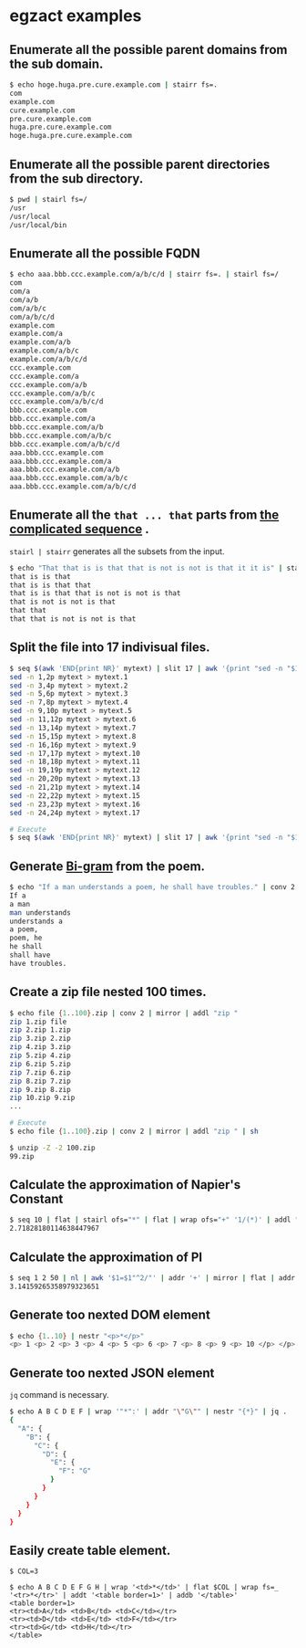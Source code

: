 # egzact examples

## Enumerate all the possible parent domains from the sub domain.

```bash
$ echo hoge.huga.pre.cure.example.com | stairr fs=.
com
example.com
cure.example.com
pre.cure.example.com
huga.pre.cure.example.com
hoge.huga.pre.cure.example.com
```

## Enumerate all the possible parent directories from the sub directory.

```bash
$ pwd | stairl fs=/
/usr
/usr/local
/usr/local/bin
```

## Enumerate all the possible FQDN

```bash
$ echo aaa.bbb.ccc.example.com/a/b/c/d | stairr fs=. | stairl fs=/
com
com/a
com/a/b
com/a/b/c
com/a/b/c/d
example.com
example.com/a
example.com/a/b
example.com/a/b/c
example.com/a/b/c/d
ccc.example.com
ccc.example.com/a
ccc.example.com/a/b
ccc.example.com/a/b/c
ccc.example.com/a/b/c/d
bbb.ccc.example.com
bbb.ccc.example.com/a
bbb.ccc.example.com/a/b
bbb.ccc.example.com/a/b/c
bbb.ccc.example.com/a/b/c/d
aaa.bbb.ccc.example.com
aaa.bbb.ccc.example.com/a
aaa.bbb.ccc.example.com/a/b
aaa.bbb.ccc.example.com/a/b/c
aaa.bbb.ccc.example.com/a/b/c/d
```

## Enumerate all the `that ... that` parts from [the complicated sequence](https://en.wikipedia.org/wiki/That_that_is_is_that_that_is_not_is_not_is_that_it_it_is) .

``stairl | stairr`` generates all the subsets from the input.

```bash
$ echo "That that is is that that is not is not is that it it is" | stairl | stairr | grep -o "that.*that" | sort | uniq
that is is that
that is is that that
that is is that that is not is not is that
that is not is not is that
that that
that that is not is not is that
```

## Split the file into 17 indivisual files.

```sh
$ seq $(awk 'END{print NR}' mytext) | slit 17 | awk '{print "sed -n "$1","$NF"p mytext > mytext."NR}'
sed -n 1,2p mytext > mytext.1
sed -n 3,4p mytext > mytext.2
sed -n 5,6p mytext > mytext.3
sed -n 7,8p mytext > mytext.4
sed -n 9,10p mytext > mytext.5
sed -n 11,12p mytext > mytext.6
sed -n 13,14p mytext > mytext.7
sed -n 15,15p mytext > mytext.8
sed -n 16,16p mytext > mytext.9
sed -n 17,17p mytext > mytext.10
sed -n 18,18p mytext > mytext.11
sed -n 19,19p mytext > mytext.12
sed -n 20,20p mytext > mytext.13
sed -n 21,21p mytext > mytext.14
sed -n 22,22p mytext > mytext.15
sed -n 23,23p mytext > mytext.16
sed -n 24,24p mytext > mytext.17

# Execute
$ seq $(awk 'END{print NR}' mytext) | slit 17 | awk '{print "sed -n "$1","$NF"p mytext > mytext."NR}' | sh
```

## Generate [Bi-gram](https://en.wikipedia.org/wiki/N-gram) from the poem.

```bash
$ echo "If a man understands a poem, he shall have troubles." | conv 2
If a
a man
man understands
understands a
a poem,
poem, he
he shall
shall have
have troubles.
```

## Create a zip file nested 100 times.

```bash
$ echo file {1..100}.zip | conv 2 | mirror | addl "zip "
zip 1.zip file
zip 2.zip 1.zip
zip 3.zip 2.zip
zip 4.zip 3.zip
zip 5.zip 4.zip
zip 6.zip 5.zip
zip 7.zip 6.zip
zip 8.zip 7.zip
zip 9.zip 8.zip
zip 10.zip 9.zip
...

# Execute
$ echo file {1..100}.zip | conv 2 | mirror | addl "zip " | sh

$ unzip -Z -2 100.zip
99.zip
```

## Calculate the approximation of Napier's Constant

```bash
$ seq 10 | flat | stairl ofs="*" | flat | wrap ofs="+" '1/(*)' | addl "1+" | bc -l
2.71828180114638447967
```

## Calculate the approximation of PI

```bash
$ seq 1 2 50 | nl | awk '$1=$1"^2/"' | addr '+' | mirror | flat | addr ' 1' | nestr '(*)' | wrap ifs="_" '(4/ *)' | bc -l
3.14159265358979323651
```

## Generate too nexted DOM element

```bash
$ echo {1..10} | nestr "<p>*</p>"
<p> 1 <p> 2 <p> 3 <p> 4 <p> 5 <p> 6 <p> 7 <p> 8 <p> 9 <p> 10 </p> </p> </p> </p> </p> </p> </p> </p> </p> </p>
```

## Generate too nexted JSON element

`jq` command is necessary.

```bash
$ echo A B C D E F | wrap '"*":' | addr "\"G\"" | nestr "{*}" | jq .
{
  "A": {
    "B": {
      "C": {
        "D": {
          "E": {
            "F": "G"
          }
        }
      }
    }
  }
}
```

## Easily create table element.

```
$ COL=3

$ echo A B C D E F G H | wrap '<td>*</td>' | flat $COL | wrap fs=_ '<tr>*</tr>' | addt '<table border=1>' | addb '</table>'
<table border=1>
<tr><td>A</td> <td>B</td> <td>C</td></tr>
<tr><td>D</td> <td>E</td> <td>F</td></tr>
<tr><td>G</td> <td>H</td></tr>
</table>
```
